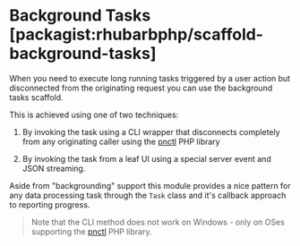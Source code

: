 Background Tasks [packagist:rhubarbphp/scaffold-background-tasks]
================

When you need to execute long running tasks triggered by a user action but disconnected
from the originating request you can use the background tasks scaffold.

This is achieved using one of two techniques:

1. By invoking the task using a CLI wrapper that disconnects completely from any
originating caller using the [pnctl](http://php.net/manual/en/intro.pcntl.php) PHP library

2. By invoking the task from a leaf UI using a special server event and JSON streaming.

Aside from "backgrounding" support this module provides a nice pattern for any data processing
task through the `Task` class and it's callback approach to reporting progress.

> Note that the CLI method does not work on Windows - only on OSes supporting the
> [pnctl](http://php.net/manual/en/intro.pcntl.php) PHP library.
